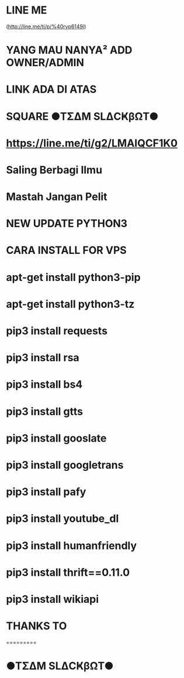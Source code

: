 # LINE ME
(http://line.me/ti/p/%40ryp6149l)
# YANG MAU NANYA² ADD OWNER/ADMIN
# LINK ADA DI ATAS

# SQUARE ●TΣΔM SLΔCҜβΩT●
# https://line.me/ti/g2/LMAIQCF1K0
# Saling Berbagi Ilmu
# Mastah Jangan Pelit


# NEW UPDATE PYTHON3
# CARA INSTALL FOR VPS

# apt-get install python3-pip
# apt-get install python3-tz
# pip3 install requests
# pip3 install rsa 
# pip3 install bs4 
# pip3 install gtts 
# pip3 install gooslate
# pip3 install googletrans 
# pip3 install pafy 
# pip3 install youtube_dl 
# pip3 install humanfriendly
# pip3 install thrift==0.11.0
# pip3 install wikiapi

# THANKS TO
=========
# ●TΣΔM SLΔCҜβΩT●
